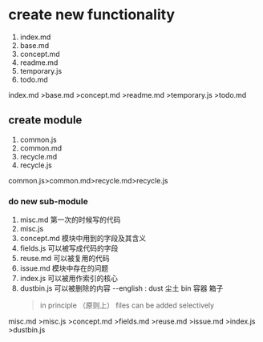 #  create new functionality
1. index.md
2. base.md
3. concept.md
4. readme.md
5. temporary.js 
6. todo.md

index.md >base.md >concept.md >readme.md >temporary.js >todo.md


## create module  
1. common.js
2. common.md
3. recycle.md
4. recycle.js

common.js>common.md>recycle.md>recycle.js


### do new sub-module
1. misc.md  第一次的时候写的代码
2. misc.js
3. concept.md 模块中用到的字段及其含义
4. fields.js  可以被写成代码的字段
5. reuse.md 可以被复用的代码
6. issue.md  模块中存在的问题
7. index.js  可以被用作索引的核心
8. dustbin.js  可以被删除的内容  --english : dust 尘土 bin 容器 箱子 
   >  in principle （原则上） files can be added  selectively

   

misc.md >misc.js >concept.md >fields.md >reuse.md >issue.md >index.js >dustbin.js






